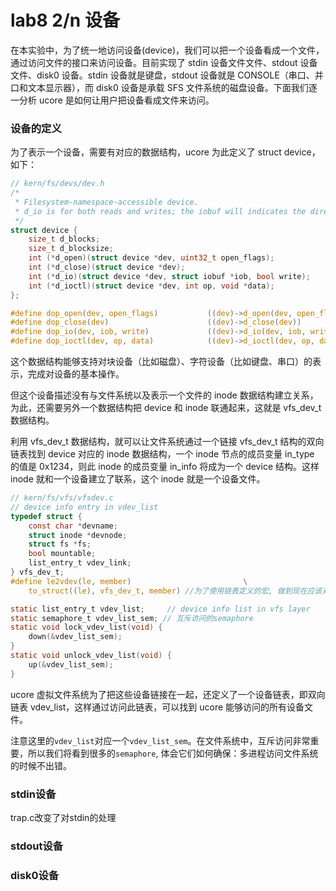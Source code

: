 # lab8 2/n 设备

在本实验中，为了统一地访问设备(device)，我们可以把一个设备看成一个文件，通过访问文件的接口来访问设备。目前实现了 stdin 设备文件文件、stdout 设备文件、disk0 设备。stdin 设备就是键盘，stdout 设备就是 CONSOLE（串口、并口和文本显示器），而 disk0 设备是承载 SFS 文件系统的磁盘设备。下面我们逐一分析 ucore 是如何让用户把设备看成文件来访问。

### 设备的定义

为了表示一个设备，需要有对应的数据结构，ucore 为此定义了 struct device，如下：

```c
// kern/fs/devs/dev.h
/*
 * Filesystem-namespace-accessible device.
 * d_io is for both reads and writes; the iobuf will indicates the direction.
 */
struct device {
    size_t d_blocks;
    size_t d_blocksize;
    int (*d_open)(struct device *dev, uint32_t open_flags);
    int (*d_close)(struct device *dev);
    int (*d_io)(struct device *dev, struct iobuf *iob, bool write);
    int (*d_ioctl)(struct device *dev, int op, void *data);
};

#define dop_open(dev, open_flags)           ((dev)->d_open(dev, open_flags))
#define dop_close(dev)                      ((dev)->d_close(dev))
#define dop_io(dev, iob, write)             ((dev)->d_io(dev, iob, write))
#define dop_ioctl(dev, op, data)            ((dev)->d_ioctl(dev, op, data))
```

这个数据结构能够支持对块设备（比如磁盘）、字符设备（比如键盘、串口）的表示，完成对设备的基本操作。

但这个设备描述没有与文件系统以及表示一个文件的 inode 数据结构建立关系，为此，还需要另外一个数据结构把 device 和 inode 联通起来，这就是 vfs_dev_t 数据结构。

利用 vfs_dev_t 数据结构，就可以让文件系统通过一个链接 vfs_dev_t 结构的双向链表找到 device 对应的 inode 数据结构，一个 inode 节点的成员变量 in_type 的值是 0x1234，则此 inode 的成员变量 in_info 将成为一个 device 结构。这样 inode 就和一个设备建立了联系，这个 inode 就是一个设备文件。

```c
// kern/fs/vfs/vfsdev.c
// device info entry in vdev_list 
typedef struct {
    const char *devname;
    struct inode *devnode;
    struct fs *fs;
    bool mountable;
    list_entry_t vdev_link;
} vfs_dev_t;
#define le2vdev(le, member)                         \
    to_struct((le), vfs_dev_t, member) //为了使用链表定义的宏, 做到现在应该对它很熟悉了

static list_entry_t vdev_list;     // device info list in vfs layer
static semaphore_t vdev_list_sem; // 互斥访问的semaphore
static void lock_vdev_list(void) {
    down(&vdev_list_sem);
}
static void unlock_vdev_list(void) {
    up(&vdev_list_sem);
}
```

ucore 虚拟文件系统为了把这些设备链接在一起，还定义了一个设备链表，即双向链表 vdev_list，这样通过访问此链表，可以找到 ucore 能够访问的所有设备文件。

注意这里的`vdev_list`对应一个`vdev_list_sem`。在文件系统中，互斥访问非常重要，所以我们将看到很多的`semaphore`, 体会它们如何确保：多进程访问文件系统的时候不出错。

### stdin设备

trap.c改变了对stdin的处理

### stdout设备

### disk0设备


